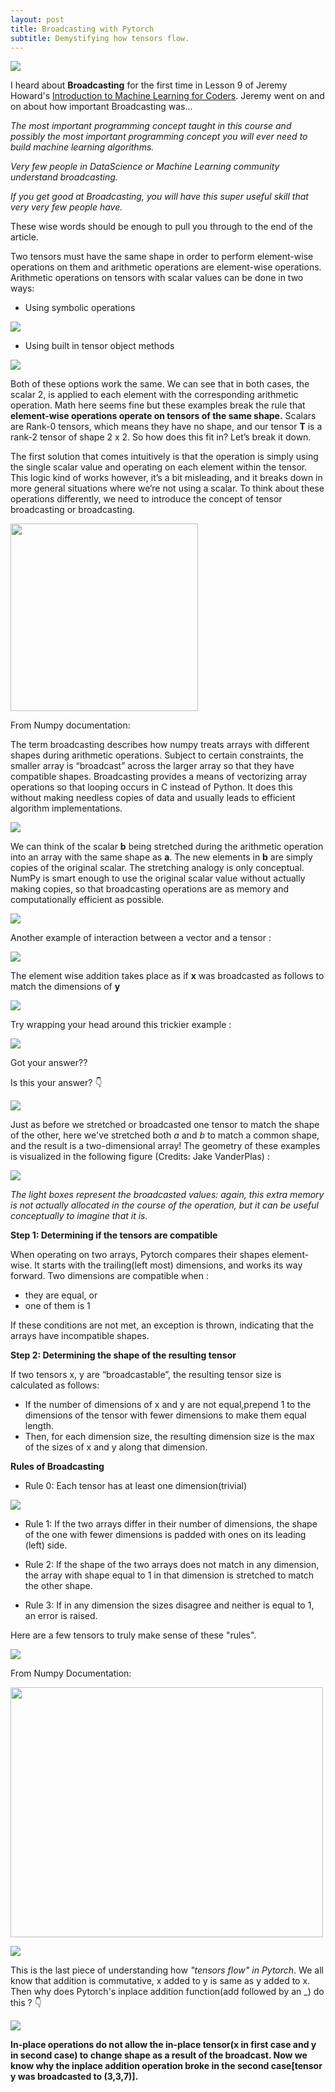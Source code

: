 ```yaml
---
layout: post
title: Broadcasting with Pytorch
subtitle: Demystifying how tensors flow.
---
```


![](https://i.ibb.co/qNkt1vw/Pytorchv-Tf.jpg)

I heard about **Broadcasting** for the first time in Lesson 9 of Jeremy Howard's [Introduction to Machine Learning for Coders](http://course18.fast.ai/ml). Jeremy went on and on about how important Broadcasting was...

*The most important programming concept taught in this course and possibly the most important programming concept you will ever need to build machine learning algorithms.*

*Very few people in DataScience or Machine Learning community understand broadcasting.*

*If you get good at Broadcasting, you will have this super useful skill that very very few people have.*

These wise words should be enough to pull you through to the end of the article.

Two tensors must have the same shape in order to perform element-wise operations on them and arithmetic operations are element-wise operations. Arithmetic operations on tensors with scalar values can be done in two ways: 

* Using symbolic operations

![](/img/symbolic.PNG)

* Using built in tensor object methods

![](/img/builtintensorobjmethods.PNG)

Both of these options work the same. We can see that in both cases, the scalar 2, is applied to each element with the corresponding arithmetic operation. Math here seems fine but these examples break the rule that **element-wise operations operate on tensors of the same shape.**
Scalars are Rank-0 tensors, which means they have no shape, and our tensor **T** is a rank-2 tensor of shape 2 x 2. So how does this fit in? Let’s break it down.

The first solution that comes intuitively is that the operation is simply using the single scalar value and operating on each element within the tensor. This logic kind of works however, it’s a bit misleading, and it breaks down in more general situations where we’re not using a scalar. To think about these operations differently, we need to introduce the concept of tensor broadcasting or broadcasting.

<img src="/img/broadcasting%20microphone%20mic.jpg" width="300" height="300">


From Numpy documentation:

The term broadcasting describes how numpy treats arrays with different shapes during arithmetic operations. Subject to certain constraints, the smaller array is “broadcast” across the larger array so that they have compatible shapes. Broadcasting provides a means of vectorizing array operations so that looping occurs in C instead of Python. It does this without making needless copies of data and usually leads to efficient algorithm implementations.

![](/img/1..PNG)

We can think of the scalar **b** being stretched during the arithmetic operation into an array with the same shape as **a**. The new elements in **b** are simply copies of the original scalar. The stretching analogy is only conceptual. NumPy is smart enough to use the original scalar value without actually making copies, so that broadcasting operations are as memory and computationally efficient as possible.

![](/img/2,.PNG)

Another example of interaction between a vector and a tensor :

![](/img/3.PNG)

The element wise addition takes place as if **x** was broadcasted as follows to match the dimensions of **y**

![](/img/4.PNG)

Try wrapping your head around this trickier example :

![](/img/tricky%20(2).PNG)

Got your answer??

Is this your answer? 👇

![](/img/tricky.PNG)

Just as before we stretched or broadcasted one tensor to match the shape of the other, here we've stretched both *a* and *b* to match a common shape, and the result is a two-dimensional array! The geometry of these examples is visualized in the following figure (Credits: Jake VanderPlas) :

![](/img/broadcasting.png)

*The light boxes represent the broadcasted values: again, this extra memory is not actually allocated in the course of the operation, but it can be useful conceptually to imagine that it is.*

**Step 1: Determining if the tensors are compatible**

When operating on two arrays, Pytorch compares their shapes element-wise. It starts with the trailing(left most) dimensions, and works its way forward. Two dimensions are compatible when :
* they are equal, or
* one of them is 1

If these conditions are not met, an exception is thrown, indicating that the arrays have incompatible shapes. 

**Step 2: Determining the shape of the resulting tensor**

If two tensors x, y are “broadcastable”, the resulting tensor size is calculated as follows:

* If the number of dimensions of x and y are not equal,prepend 1 to the dimensions of the tensor with fewer dimensions to make them equal length.
* Then, for each dimension size, the resulting dimension size is the max of the sizes of x and y along that dimension.

**Rules of Broadcasting**
* Rule 0: Each tensor has at least one dimension(trivial)

![](/img/0tensor.PNG)

* Rule 1: If the two arrays differ in their number of dimensions, the shape of the one with fewer dimensions is padded with ones on its leading (left) side.

* Rule 2: If the shape of the two arrays does not match in any dimension, the array with shape equal to 1 in that dimension is stretched to match the other shape.

* Rule 3: If in any dimension the sizes disagree and neither is equal to 1, an error is raised.

Here are a few tensors to truly make sense of these "rules".

![](/img/example.PNG)

From Numpy Documentation:

<img src="/img/Capture.PNG" width="500" height="400">



![](/img/example_error.PNG)

This is the last piece of understanding how *"tensors flow" in Pytorch*. We all know that addition is commutative, x added to y is same as y added to x. Then why does Pytorch's inplace addition function(add followed by an _) do this ? 👇

![](/img/inplace.PNG)

**In-place operations do not allow the in-place tensor(x in first case and y in second case) to change shape as a result of the broadcast. Now we know why the inplace addition operation broke in the second case[tensor y was broadcasted to (3,3,7)].**


